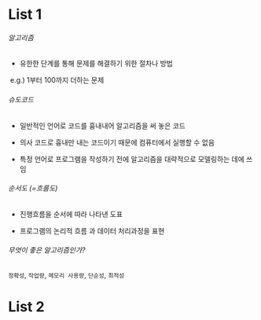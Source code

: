 # List 1

###### 알고리즘

- 유한한 단계를 통해 문제를 해결하기 위한 절차나 방법

​		e.g.) 1부터 100까지 더하는 문제

###### 슈도코드

- 일반적인 언어로 코드를 흉내내어 알고리즘을 써 놓은 코드

- 의사 코드로 흉내만 내는 코드이기 때문에 컴퓨터에서 실행할 수 없음

- 특정 언어로 프로그램을 작성하기 전에 알고리즘을 대략적으로 모델링하는 데에 쓰임

###### 순서도 (=흐름도)

- 진행흐름을 순서에 따라 나타낸 도표

- 프로그램의 논리적 흐름 과 데이터 처리과정을 표현

###### 무엇이 좋은 알고리즘인가?

`정확성`, `작업량`, `메모리 사용량`, `단순성`, `최적성`



# List 2
